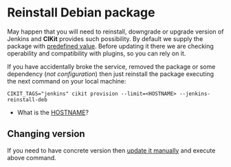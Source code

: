 # Reinstall Debian package

May happen that you will need to reinstall, downgrade or upgrade version of Jenkins and **CIKit** provides such possibility. By default we supply the package with [predefined value](../../../scripts/roles/cikit-jenkins/vars/main.yml#L5). Before updating it there we are checking operability and compatibility with plugins, so you can rely on it.

If you have accidentally broke the service, removed the package or some dependency (*not configuration*) then just reinstall the package executing the next command on your local machine:

```shell
CIKIT_TAGS="jenkins" cikit provision --limit=<HOSTNAME> --jenkins-reinstall-deb
```

- What is the [HOSTNAME](../../hosts-manager)?

## Changing version

If you need to have concrete version then [update it manually](../../../scripts/roles/cikit-jenkins/vars/main.yml#L5) and execute above command.
